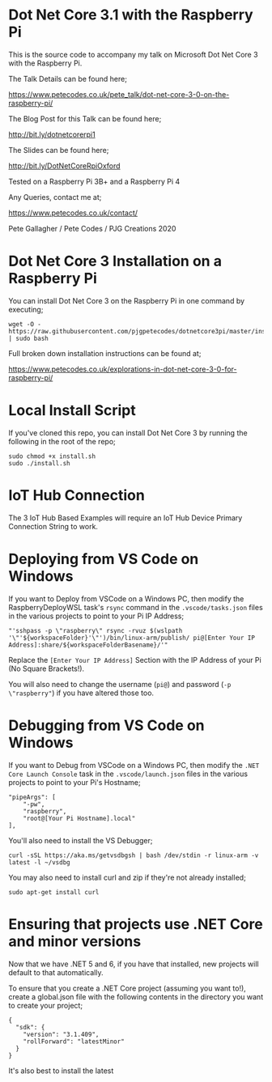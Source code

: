 # Dot Net Core 3.1 with the Raspberry Pi

This is the source code to accompany my talk on Microsoft Dot Net Core 3 with the Raspberry Pi.

The Talk Details can be found here;

https://www.petecodes.co.uk/pete_talk/dot-net-core-3-0-on-the-raspberry-pi/

The Blog Post for this Talk can be found here;

http://bit.ly/dotnetcorerpi1

The Slides can be found here;

http://bit.ly/DotNetCoreRpiOxford

Tested on a Raspberry Pi 3B+ and a Raspberry Pi 4

Any Queries, contact me at;

https://www.petecodes.co.uk/contact/

Pete Gallagher / Pete Codes / PJG Creations 2020

# Dot Net Core 3 Installation on a Raspberry Pi

You can install Dot Net Core 3 on the Raspberry Pi in one command by executing;

```
wget -O - https://raw.githubusercontent.com/pjgpetecodes/dotnetcore3pi/master/install.sh | sudo bash
```

Full broken down installation instructions can be found at;

https://www.petecodes.co.uk/explorations-in-dot-net-core-3-0-for-raspberry-pi/

# Local Install Script

If you've cloned this repo, you can install Dot Net Core 3 by running the following in the root of the repo;

```
sudo chmod +x install.sh
sudo ./install.sh 

```

# IoT Hub Connection

The 3 IoT Hub Based Examples will require an IoT Hub Device Primary Connection String to work. 

# Deploying from VS Code on Windows

If you want to Deploy from VSCode on a Windows PC, then modify the RaspberryDeployWSL task's ```rsync``` command in the ```.vscode/tasks.json``` files in the various projects to point to your Pi IP Address;

```
"'sshpass -p \"raspberry\" rsync -rvuz $(wslpath '\"'${workspaceFolder}'\"')/bin/linux-arm/publish/ pi@[Enter Your IP Address]:share/${workspaceFolderBasename}/'"
```

Replace the ```[Enter Your IP Address]``` Section with the IP Address of your Pi (No Square Brackets!).

You will also need to change the username (```pi@```) and password (```-p \"raspberry"```) if you have altered those too.

# Debugging from VS Code on Windows

If you want to Debug from VSCode on a Windows PC, then modify the ```.NET Core Launch Console``` task in the ```.vscode/launch.json``` files in the various projects to point to your Pi's Hostname;

```
"pipeArgs": [
    "-pw",
    "raspberry",
    "root@[Your Pi Hostname].local"
],
```

You'll also need to install the VS Debugger;

```
curl -sSL https://aka.ms/getvsdbgsh | bash /dev/stdin -r linux-arm -v latest -l ~/vsdbg
```

You may also need to install curl and zip if they're not already installed;

```
sudo apt-get install curl
```

# Ensuring that projects use .NET Core and minor versions

Now that we have .NET 5 and 6, if you have that installed, new projects will default to that automatically.

To ensure that you create a .NET Core project (assuming you want to!), create a global.json file with the following contents in the directory you want to create your project;

```
{
  "sdk": {
    "version": "3.1.409",
    "rollForward": "latestMinor"
  }
}
```

It's also best to install the latest 